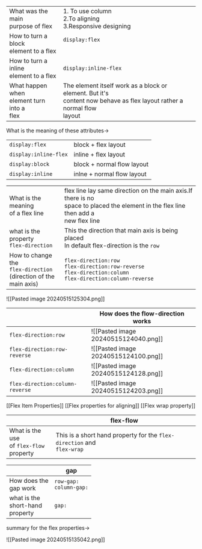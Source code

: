
|                                                 |                                                                                                                             |
| ----------------------------------------------- | --------------------------------------------------------------------------------------------------------------------------- |
| What was the main<br>purpose of flex            | 1. To use column<br>2.To aligning<br>3.Responsive designing                                                                 |
| How to turn a block<br>element to a flex<br>    | `display:flex`<br><br>                                                                                                      |
| How to turn a inline<br>element to a flex       | `display:inline-flex`                                                                                                       |
| What happen when<br>element turn into a<br>flex | The element itself work as a block or element. But it's<br>content now behave as flex layout rather a normal flow<br>layout |

What is the meaning of these attributes->

|                       |                            |
| --------------------- | -------------------------- |
| `display:flex`        | block + flex layout        |
| `display:inline-flex` | inline  + flex layout      |
| `display:block`       | block + normal flow layout |
| `display:inline`      | inlne + normal flow layout |

|                                                                            |                                                                                                                                                |
| -------------------------------------------------------------------------- | ---------------------------------------------------------------------------------------------------------------------------------------------- |
| What is the meaning <br>of a flex line                                     | flex line lay same direction on the main axis.If there is no <br>space to placed the element in the flex line then add a <br>new flex line<br> |
| what is the property<br>`flex-direction`                                   | This the direction that main axis is being placed<br>In default flex-direction is the `row`                                                    |
| How to change the <br>`flex-direction`<br>(direction of the <br>main axis) | `flex-direction:row`<br>`flex-direction:row-reverse`<br>`flex-direction:column`<br>`flex-direction:column-reverse`                             |

![[Pasted image 20240515125304.png]]

|                                 | How does the flow-direction works    |
| ------------------------------- | ------------------------------------ |
| `flex-direction:row`            | ![[Pasted image 20240515124040.png]] |
| `flex-direction:row-reverse`    | ![[Pasted image 20240515124100.png]] |
| `flex-direction:column`         | ![[Pasted image 20240515124128.png]] |
| `flex-direction:column-reverse` | ![[Pasted image 20240515124203.png]] |

[[Flex Item Properties]]
[[Flex properties for aligning]]
[[Flex wrap property]]

|                                               | flex-flow                                                                 |
| --------------------------------------------- | ------------------------------------------------------------------------- |
| What is the use<br>of `flex-flow`<br>property | This is a short hand property for the `flex-direction` and<br>`flex-wrap` |




|                                        | gap                         |
| -------------------------------------- | --------------------------- |
| How does the<br>gap work               | `row-gap:`<br>`column-gap:` |
| what is the <br>short-hand<br>property | `gap:`                      |

summary for the flex properties->

![[Pasted image 20240515135042.png]]
